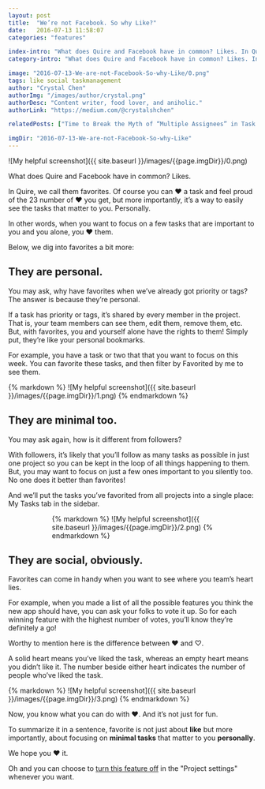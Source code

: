 ```yaml
---
layout: post
title:  "We’re not Facebook. So why Like?"
date:   2016-07-13 11:58:07
categories: "features"

index-intro: "What does Quire and Facebook have in common? Likes. In Quire, we call them favorites. Of course you can ♥ a task and feel proud of the 23 number of ♥ you get, but more importantly, it’s a way to easily see the tasks that matter to you. Personally..."
category-intro: "What does Quire and Facebook have in common? Likes. In Quire, we call them favorites. Of course you can ♥ a task and feel proud of the 23 number of ♥ you get, but more importantly..."

image: "2016-07-13-We-are-not-Facebook-So-why-Like/0.png"
tags: like social taskmanagement
author: "Crystal Chen"
authorImg: "/images/author/crystal.png"
authorDesc: "Content writer, food lover, and aniholic."
authorLink: "https://medium.com/@crystalshchen"

relatedPosts: ["Time to Break the Myth of “Multiple Assignees” in Task Management", "A photo is worth 1000 words. Your idea worths more!"]

imgDir: "2016-07-13-We-are-not-Facebook-So-why-Like"
---
```



![My helpful screenshot]({{ site.baseurl }}/images/{{page.imgDir}}/0.png)

What does Quire and Facebook have in common? Likes.

In Quire, we call them favorites. Of course you can ♥ a task and feel proud of the 23 number of ♥ you get, but more importantly, it’s a way to easily see the tasks that matter to you. Personally.

In other words, when you want to focus on a few tasks that are important to you and you alone, you ♥ them.

Below, we dig into favorites a bit more:

## They are personal.

You may ask, why have favorites when we’ve already got priority or tags? The answer is because they’re personal.

If a task has priority or tags, it’s shared by every member in the project. That is, your team members can see them, edit them, remove them, etc. But, with favorites, you and yourself alone have the rights to them! Simply put, they’re like your personal bookmarks.

For example, you have a task or two that that you want to focus on this week. You can favorite these tasks, and then filter by Favorited by me to see them.

<div style="max-width: 688px; max-height: 200px; margin: 0 auto;">
{% markdown %}
![My helpful screenshot]({{ site.baseurl }}/images/{{page.imgDir}}/1.png)
{% endmarkdown %}
</div>

## They are minimal too.

You may ask again, how is it different from followers?

With followers, it’s likely that you’ll follow as many tasks as possible in just one project so you can be kept in the loop of all things happening to them. But, you may want to focus on just a few ones important to you silently too. No one does it better than favorites!

And we’ll put the tasks you’ve favorited from all projects into a single place: My Tasks tab in the sidebar.

<div style="max-width: 327px; max-height: 280px; margin: 0 auto;">
{% markdown %}
![My helpful screenshot]({{ site.baseurl }}/images/{{page.imgDir}}/2.png)
{% endmarkdown %}
</div>

## They are social, obviously.

Favorites can come in handy when you want to see where you team’s heart lies.

For example, when you made a list of all the possible features you think the new app should have, you can ask your folks to vote it up. So for each winning feature with the highest number of votes, you’ll know they’re definitely a go!

Worthy to mention here is the difference between ♥ and ♡.

A solid heart means you’ve liked the task, whereas an empty heart means you didn’t like it. The number beside either heart indicates the number of people who’ve liked the task.

<div style="max-width: 688px; max-height: 182px; margin: 0 auto;">
{% markdown %}
![My helpful screenshot]({{ site.baseurl }}/images/{{page.imgDir}}/3.png)
{% endmarkdown %}
</div>

Now, you know what you can do with ♥. And it’s not just for fun.

To summarize it in a sentence, favorite is not just about **like** but more importantly, about focusing on **minimal tasks** that matter to you **personally**.

We hope you ♥ it.

Oh and you can choose to <a href="https://quire.io/w/Getting_Started_with_Quire/130/Disable_or_turn_off_..." target="new">turn this feature off</a> in the "Project settings" whenever you want.

[jekyll]:      http://jekyllrb.com
[jekyll-gh]:   https://github.com/jekyll/jekyll
[jekyll-help]: https://github.com/jekyll/jekyll-help
